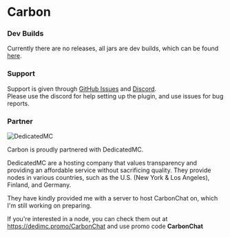 # Carbon

### Dev Builds
Currently there are no releases, all jars are dev builds, which can be found [here](https://chlorine.hexaoxi.de/job/Carbon/).

### Support
Support is given through [GitHub Issues](https://github.com/Hexaoxide/Carbon/issues) and [Discord](https://discord.gg/S8s75Yf).  
Please use the discord for help setting up the plugin, and use issues for bug reports.

### Partner
![DedicatedMC](https://i.imgur.com/cbWjWFx.png)

Carbon is proudly partnered with DedicatedMC.

DedicatedMC are a hosting company that values transparency and providing an affordable service without sacrificing quality.
They provide nodes in various countries, such as the U.S. (New York & Los Angeles), Finland, and Germany.

They have kindly provided me with a server to host CarbonChat on, which I'm still working on preparing.

If you're interested in a node, you can check them out at https://dedimc.promo/CarbonChat and use promo code **CarbonChat**
